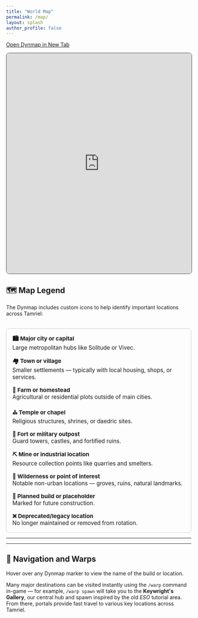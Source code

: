 ```yaml
---
title: "World Map"
permalink: /map/
layout: splash
author_profile: false
---
```


[Open Dynmap in New Tab](https://map.tamrielcraft.eu/)

<iframe src="https://map.tamrielcraft.eu/" width="100%" height="600" frameborder="0" allowfullscreen style="border:1px solid #444; border-radius: 8px;"></iframe>

## 🗺️ Map Legend

The Dynmap includes custom icons to help identify important locations across Tamriel:

<div style="display: grid; grid-template-columns: repeat(auto-fit, minmax(250px, 1fr)); gap: 1rem; margin-top: 2rem; font-size: 0.95rem; font-weight: 400; border: 1px solid #ccc; padding: 1rem; border-radius: 8px; background-color: rgba(255, 255, 255, 0.03);">

  <div>
    <strong>🏙️ Major city or capital</strong><br>
    Large metropolitan hubs like Solitude or Vivec.
  </div>

  <div>
    <strong>🏘️ Town or village</strong><br>
    Smaller settlements — typically with local housing, shops, or services.
  </div>

  <div>
    <strong>🏡 Farm or homestead</strong><br>
    Agricultural or residential plots outside of main cities.
  </div>

  <div>
    <strong>⛪ Temple or chapel</strong><br>
    Religious structures, shrines, or daedric sites.
  </div>

  <div>
    <strong>🏰 Fort or military outpost</strong><br>
    Guard towers, castles, and fortified ruins.
  </div>

  <div>
    <strong>⛏️ Mine or industrial location</strong><br>
    Resource collection points like quarries and smelters.
  </div>

  <div>
    <strong>🌲 Wilderness or point of interest</strong><br>
    Notable non-urban locations — groves, ruins, natural landmarks.
  </div>

  <div>
    <strong>📍 Planned build or placeholder</strong><br>
    Marked for future construction.
  </div>

  <div>
    <strong>❌ Deprecated/legacy location</strong><br>
    No longer maintained or removed from rotation.
  </div>

</div>

---

---

## 🧭 Navigation and Warps

Hover over any Dynmap marker to view the name of the build or location.

Many major destinations can be visited instantly using the `/warp` command in-game — for example, `/warp spawn` will take you to the **Keywright's Gallery**, our central hub and spawn inspired by the old *ESO* tutorial area. From there, portals provide fast travel to various key locations across Tamriel.

